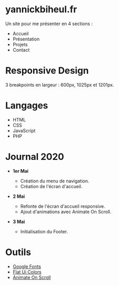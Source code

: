 # yannickbiheul.fr

Un site pour me présenter en 4 sections :

* Accueil
* Présentation
* Projets
* Contact

# Responsive Design

3 breakpoints en largeur : 600px, 1025px et 1201px.


# Langages

* HTML
* CSS
* JavaScript
* PHP

# Journal 2020

* **1er Mai**
    * Création du menu de navigation.
    * Création de l'écran d'accueil.

* **2 Mai**
    * Refonte de l'écran d'accueil responsive.
    * Ajout d'animations avec Animate On Scroll.

* **3 Mai**
    * Initialisation du Footer.

# Outils

* [Google Fonts](https://fonts.google.com/)
* [Flat Ui Colors](https://flatuicolors.com/)
* [Animate On Scroll](https://michalsnik.github.io/aos/)
